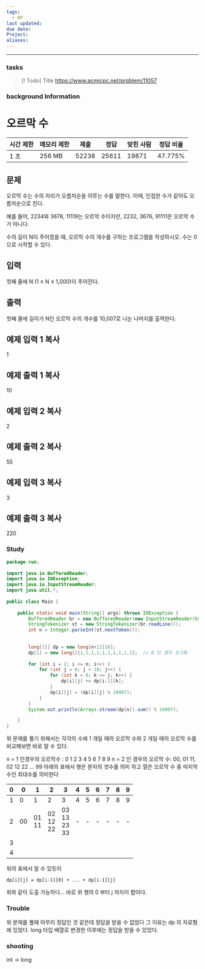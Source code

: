 ```yaml
---
tags:
  - DP
last updated: 
due date: 
Project: 
aliases:
---
```

--- 
### tasks

> [! Todo] Title
> https://www.acmicpc.net/problem/11057




### background Information

# 오르막 수

|시간 제한|메모리 제한|제출|정답|맞힌 사람|정답 비율|
|---|---|---|---|---|---|
|1 초|256 MB|52238|25611|19871|47.775%|

## 문제

오르막 수는 수의 자리가 오름차순을 이루는 수를 말한다. 이때, 인접한 수가 같아도 오름차순으로 친다.

예를 들어, 2234와 3678, 11119는 오르막 수이지만, 2232, 3676, 91111은 오르막 수가 아니다.

수의 길이 N이 주어졌을 때, 오르막 수의 개수를 구하는 프로그램을 작성하시오. 수는 0으로 시작할 수 있다.

## 입력

첫째 줄에 N (1 ≤ N ≤ 1,000)이 주어진다.

## 출력

첫째 줄에 길이가 N인 오르막 수의 개수를 10,007로 나눈 나머지를 출력한다.

## 예제 입력 1 복사

1

## 예제 출력 1 복사

10

## 예제 입력 2 복사

2

## 예제 출력 2 복사

55

## 예제 입력 3 복사

3

## 예제 출력 3 복사

220

### Study

~~~java
package run;  
  
import java.io.BufferedReader;  
import java.io.IOException;  
import java.io.InputStreamReader;  
import java.util.*;  
  
public class Main {  
  
    public static void main(String[] args) throws IOException {  
        BufferedReader br = new BufferedReader(new InputStreamReader(System.in));  
        StringTokenizer st = new StringTokenizer(br.readLine());  
        int n = Integer.parseInt(st.nextToken());  
  
  
        long[][] dp = new long[n+1][10];  
        dp[1] = new long[]{1,1,1,1,1,1,1,1,1,1};  // 0 인 경우 초기화
  
        for (int i = 2; i <= n; i++) {  
            for (int j = 0; j < 10; j++) {  
                for (int k = 0; k <= j; k++) {  
                    dp[i][j] += dp[i-1][k];  
                }  
                dp[i][j] = (dp[i][j] % 10007);  
            }  
        }  
        System.out.println(Arrays.stream(dp[n]).sum() % 10007);  

    }  
}


~~~

위 문제를 풀기 위해서는 각각의 수에 1 개일 때의 오르막 수와 2 개일 때의 오르막 수를 비교해보면 바로 알 수 있다.

n = 1 인경우의 오르막수 : 0 1 2 3 4 5 6 7 8 9 
n = 2 인 경우의 오르막 수: 00, 01 11, 02 12 22 ... 99
아래의 표에서 행은 문자의 갯수를 의미 하고 열은 오르막 수 중 마지막 수인 최대수를 의미한다

| 0   | 0   | 1        | 2              | 3   | 4   | 5   | 6   | 7   | 8   | 9   |
| --- | --- | -------- | -------------- | --- | --- | --- | --- | --- | --- | --- |
| 1   | 0   | 1        | 2              | 3   | 4   | 5   | 6   | 7   | 8   | 9   |
| 2   | 00  | 01<br>11 | 02<br>12<br>22 | 03<br>13<br>23<br>33  | -    | -    | -    | -    | -    | -    |
| 3   |     |          |                |     |     |     |     |     |     |     |
| 4   |     |          |                |     |     |     |     |     |     |     |

위의 표에서 알 수 있듯이 
~~~
dp[i][j] = dp[i-1][0] + ... + dp[i-1][j] 
~~~

위와 같이 도출 가능하다... 바로 위 행의 0 부터 j 까지이 합이다.


### Trouble

위 문제를 풀때 아무리 정답인 것 같은데 정답을 받을 수 없었다 그 이유는 dp 의 자료형에 있었다. long 타입 배열로 변경한 이후에는 정답을 받을 수 있었다. 

### shooting

int -> long
